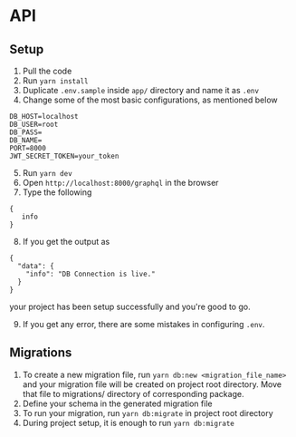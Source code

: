 # API

## Setup

1. Pull the code
2. Run `yarn install`
3. Duplicate `.env.sample` inside `app/` directory and name it as `.env`
4. Change some of the most basic configurations, as mentioned below

```
DB_HOST=localhost
DB_USER=root
DB_PASS=
DB_NAME=
PORT=8000
JWT_SECRET_TOKEN=your_token
```

5. Run `yarn dev`
6. Open `http://localhost:8000/graphql` in the browser
7. Type the following

```
{
   info
}
```

8. If you get the output as

```
{
  "data": {
    "info": "DB Connection is live."
  }
}
```

your project has been setup successfully and you're good to go.

9. If you get any error, there are some mistakes in configuring `.env`.

## Migrations

1. To create a new migration file, run `yarn db:new <migration_file_name>`
   and your migration file will be created on project root directory.
   Move that file to migrations/ directory of corresponding package.
2. Define your schema in the generated migration file
3. To run your migration, run `yarn db:migrate` in project root directory
4. During project setup, it is enough to run `yarn db:migrate`

